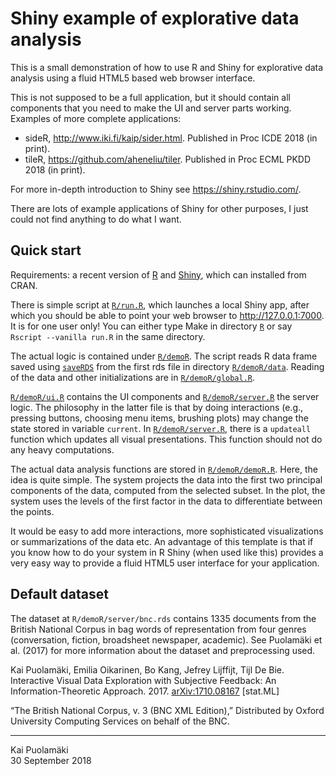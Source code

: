 # Shiny example of explorative data analysis

This is a small demonstration of how to use R and Shiny for explorative data analysis using a fluid HTML5 based web browser interface.

This is not supposed to be a full application, but it should contain all components that you need to make the UI and server parts working. Examples of more complete applications:

* sideR, <http://www.iki.fi/kaip/sider.html>. Published in Proc ICDE 2018 (in print). 
* tileR, <https://github.com/aheneliu/tiler>. Published in Proc ECML PKDD 2018 (in print).

For more in-depth introduction to Shiny see <https://shiny.rstudio.com/>. 

There are lots of example applications of Shiny for other purposes, I just could not find anything to do what I want.

## Quick start

Requirements: a recent version of [R](https://www.r-project.org/) and [Shiny](https://cran.r-project.org/web/packages/shiny/index.html), which can installed from CRAN.

There is simple script at [`R/run.R`](https://github.com/edahelsinki/EDAdemoR/blob/master/R/run.R), which launches a local Shiny app, after which you should be able to point your web browser to <http://127.0.0.1:7000>. It is for one user only! You can either type Make in directory [`R`](https://github.com/edahelsinki/EDAdemoR/tree/master/R) or say `Rscript --vanilla run.R` in the same directory.

The actual logic is contained under [`R/demoR`](https://github.com/edahelsinki/EDAdemoR/tree/master/R/demoR). The script reads R data frame saved using [`saveRDS`](https://www.rdocumentation.org/packages/base/versions/3.5.1/topics/readRDS) from the first rds file in directory [`R/demoR/data`](https://github.com/edahelsinki/EDAdemoR/tree/master/R/demoR/data). Reading of the data and other initializations are in [`R/demoR/global.R`](https://github.com/edahelsinki/EDAdemoR/blob/master/R/demoR/global.R).

[`R/demoR/ui.R`](https://github.com/edahelsinki/EDAdemoR/blob/master/R/demoR/ui.R) contains the UI components and [`R/demoR/server.R`](https://github.com/edahelsinki/EDAdemoR/blob/master/R/demoR/server.R) the server logic. The philosophy in the latter file is that by doing interactions (e.g., pressing buttons, choosing menu items, brushing plots) may change the state stored in variable `current`. In [`R/demoR/server.R`](https://github.com/edahelsinki/EDAdemoR/blob/master/R/demoR/server.R), there is a `updateall` function which updates all visual presentations. This function should not do any heavy computations.

The actual data analysis functions are stored in [`R/demoR/demoR.R`](https://github.com/edahelsinki/EDAdemoR/blob/master/R/demoR/demoR.R). Here, the idea is quite simple. The system projects the data into the first two principal components of the data, computed from the selected subset. In the plot, the system uses the levels of the first factor in the data to differentiate between the points.

It would be easy to add more interactions, more sophisticated visualizations or summarizations of the data etc. An advantage of this template is that if you know how to do your system in R Shiny (when used like this) provides a very easy way to provide a fluid HTML5 user interface for your application.


## Default dataset 

The dataset at `R/demoR/server/bnc.rds` contains 1335 documents from the British National Corpus in bag words of representation from four genres (conversation, fiction, broadsheet newspaper, academic). See Puolamäki et al. (2017) for more information about the dataset and preprocessing used.

Kai Puolamäki, Emilia Oikarinen, Bo Kang, Jefrey Lijffijt, Tijl De Bie. Interactive Visual Data Exploration with Subjective Feedback: An Information-Theoretic Approach. 2017. [arXiv:1710.08167](https://arxiv.org/abs/1710.08167) [stat.ML]

“The British National Corpus, v. 3 (BNC XML Edition),” Distributed by Oxford University Computing Services on behalf of the BNC.

-----

Kai Puolamäki  
30 September 2018
